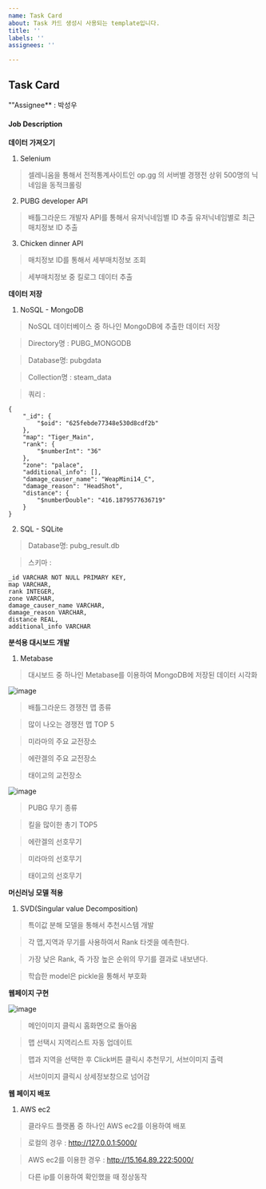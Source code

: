```yaml
---
name: Task Card
about: Task 카드 생성시 사용되는 template입니다.
title: ''
labels: ''
assignees: ''

---
```


## Task Card

""Assignee** : 박성우

#### Job Description

**데이터 가져오기**
1) Selenium
> 셀레니움을 통해서 전적통계사이트인 op.gg 의 서버별 경쟁전 상위 500명의 닉네임을 동적크롤링
2) PUBG developer API
> 배틀그라운드 개발자 API를 통해서 유저닉네임별 ID 추출
> 유저닉네임별로 최근 매치정보 ID 추출
3) Chicken dinner API
>매치정보 ID를 통해서 세부매치정보 조회

>세부매치정보 중 킬로그 데이터 추출

**데이터 저장**

1. NoSQL - MongoDB
>NoSQL 데이터베이스 중 하나인 MongoDB에 추출한 데이터 저장

>Directory명 : PUBG_MONGODB

>Database명: pubgdata

>Collection명 : steam_data

>쿼리 :
```
{
    "_id": {
        "$oid": "625febde77348e530d8cdf2b"
    },
    "map": "Tiger_Main",
    "rank": {
        "$numberInt": "36"
    },
    "zone": "palace",
    "additional_info": [],
    "damage_causer_name": "WeapMini14_C",
    "damage_reason": "HeadShot",
    "distance": {
        "$numberDouble": "416.1879577636719"
    }
}
```

2. SQL - SQLite

>Database명: pubg_result.db

>스키마 :
```
_id VARCHAR NOT NULL PRIMARY KEY,
map VARCHAR,
rank INTEGER,
zone VARCHAR,
damage_causer_name VARCHAR,
damage_reason VARCHAR,
distance REAL,
additional_info VARCHAR
```

**분석용 대시보드 개발**

1. Metabase
> 대시보드 중 하나인 Metabase를 이용하여 MongoDB에 저장된 데이터 시각화

![image](https://user-images.githubusercontent.com/85010611/164219950-e07eb972-4e8e-4b5f-9673-ebaf5f2b1fcc.png)
> 배틀그라운드 경쟁전 맵 종류

> 많이 나오는 경쟁전 맵 TOP 5

> 미라마의 주요 교전장소

> 에란겔의 주요 교전장소

> 태이고의 교전장소

![image](https://user-images.githubusercontent.com/85010611/164220099-eb0c7113-249d-4133-a056-f7a0d2565876.png)

> PUBG 무기 종류

> 킬을 많이한 총기 TOP5

> 에란겔의 선호무기

> 미라마의 선호무기

> 태이고의 선호무기

**머신러닝 모델 적용**

1. SVD(Singular value Decomposition)
> 특이값 분해 모델을 통해서 추천시스템 개발

> 각 맵,지역과 무기를 사용하여서 Rank 타겟을 예측한다.

> 가장 낮은 Rank, 즉 가장 높은 순위의 무기를 결과로 내보낸다.

> 학습한 model은 pickle을 통해서 부호화

**웹페이지 구현**

![image](https://user-images.githubusercontent.com/85010611/164220901-97574bea-824c-4b44-ad40-2651582dad70.png)

> 메인이미지 클릭시 홈화면으로 돌아옴

> 맵 선택시 지역리스트 자동 업데이트

> 맵과 지역을 선택한 후 Click버튼 클릭시 추천무기, 서브이미지 출력

> 서브이미지 클릭시 상세정보창으로 넘어감

**웹 페이지 배포**

1. AWS ec2
> 클라우드 플랫폼 중 하나인 AWS ec2를 이용하여 배포

> 로컬의 경우 : http://127.0.0.1:5000/

> AWS ec2를 이용한 경우 : http://15.164.89.222:5000/

> 다른 ip를 이용하여 확인했을 때 정상동작
